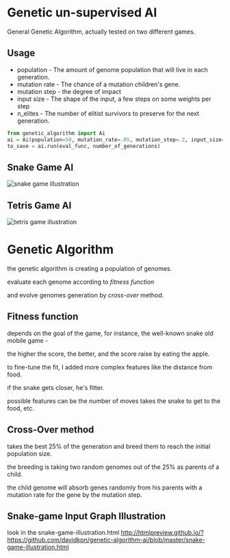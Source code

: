 # Genetic un-supervised AI
General Genetic Algorithm, actually tested on two different games.

## Usage

- population - The amount of genome population that will live in each generation.  
- mutation rate - The chance of a mutation children's gene.  
- mutation step - the degree of impact  
- input size - The shape of the input, a few steps on some weights per step  
- n_elites - The number of elitist survivors to preserve for the next generation.
```python
from genetic_algorithm import Ai
ai = Ai(population=50, mutation_rate=.05, mutation_step=.2, input_size=(3,6), n_elites=1)
to_save = ai.run(eval_func, number_of_generations)
```

## Snake Game AI
![snake game illustration](https://media.giphy.com/media/gM5Jb8XwAw0vVlFdHQ/giphy.gif)

## Tetris Game AI
![tetris game illustration](https://media.giphy.com/media/ftkLX3MbK5nCz7KOkA/giphy.gif)




# Genetic Algorithm
the genetic algorithm is creating a population of genomes.

evaluate each genome according to *fitness function*

and evolve genomes generation by *cross-over* method.


## Fitness function
depends on the goal of the game, for instance, the well-known snake old mobile game -

the higher the score, the better, and the score raise by eating the apple.

to fine-tune the fit, I added more complex features like the distance from food.

if the snake gets closer, he's fitter.

possible features can be the number of moves takes the snake to get to the food, etc.


## Cross-Over method
takes the best 25% of the generation and breed them to reach the initial population size.

the breeding is taking two random genomes out of the 25% as parents of a child.

the child genome will absorb genes randomly from his parents with a mutation rate for the gene by the mutation step.


## Snake-game Input Graph Illustration

look in the snake-game-illustration.html
http://htmlpreview.github.io/?https://github.com/davidkpn/genetic-algorithm-ai/blob/master/snake-game-illustration.html

